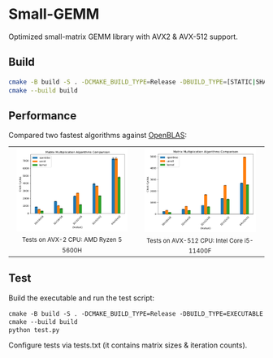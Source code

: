 # Small-GEMM

Optimized small-matrix GEMM library with AVX2 & AVX-512 support.

## Build

```bash
cmake -B build -S . -DCMAKE_BUILD_TYPE=Release -DBUILD_TYPE=[STATIC|SHARED|EXECUTABLE]
cmake --build build
```

## Performance

Compared two fastest algorithms against [OpenBLAS](https://github.com/OpenMathLib/OpenBLAS):

<div align="center">
  <table>
    <tr>
      <td align="center">
        <img src="./media/perf_avx256.png" width="92%"><br>
        <sub>Tests on AVX-2 CPU: AMD Ryzen 5 5600H</sub>
      </td>
      <td align="center">
        <img src="./media/perf_avx512.png" width="92%"><br>
        <sub>Tests on AVX-512 CPU: Intel Core i5-11400F</sub>
      </td>
    </tr>
  </table>
</div>


## Test

Build the executable and run the test script:
```
cmake -B build -S . -DCMAKE_BUILD_TYPE=Release -DBUILD_TYPE=EXECUTABLE
cmake --build build
python test.py
```
Configure tests via tests.txt (it contains matrix sizes & iteration counts).
